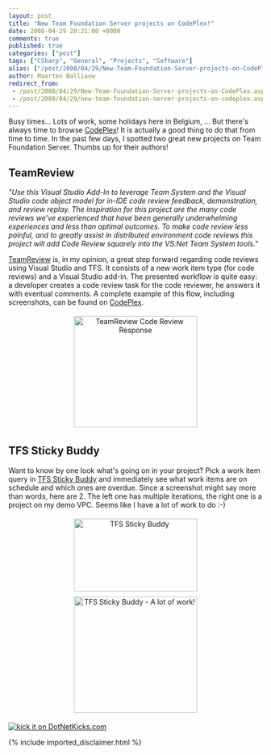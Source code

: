 ```yaml
---
layout: post
title: "New Team Foundation Server projects on CodePlex!"
date: 2008-04-29 20:21:00 +0000
comments: true
published: true
categories: ["post"]
tags: ["CSharp", "General", "Projects", "Software"]
alias: ["/post/2008/04/29/New-Team-Foundation-Server-projects-on-CodePlex.aspx", "/post/2008/04/29/new-team-foundation-server-projects-on-codeplex.aspx"]
author: Maarten Balliauw
redirect_from:
 - /post/2008/04/29/New-Team-Foundation-Server-projects-on-CodePlex.aspx.html
 - /post/2008/04/29/new-team-foundation-server-projects-on-codeplex.aspx.html
---
```

<p>
Busy times... Lots of work, some holidays here in Belgium, ... But there&#39;s always time to browse <a href="http://www.codeplex.com/" target="_blank">CodePlex</a>! It is actually a good thing to do that from time to time. In the past few days, I spotted two great new projects on Team Foundation Server. Thumbs up for their authors!
</p>
<h2>TeamReview</h2>
<p>
<em>&quot;Use this Visual Studio Add-In to leverage Team System and the Visual Studio code object model for in-IDE code review feedback, demonstration, and review replay. The inspiration for this project are the many code reviews we&#39;ve experienced that have been generally underwhelming experiences and less than optimal outcomes. To make code review less painful, and to greatly assist in distributed environment code reviews this project will add Code Review squarely into the VS.Net Team System tools.&quot;</em>
</p>
<p>
<a href="http://www.codeplex.com/TeamReview" target="_blank">TeamReview</a> is, in my opinion, a great step forward regarding code reviews using Visual Studio and TFS. It consists of a new work item type (for code reviews) and a Visual Studio add-in. The presented workflow is quite easy: a developer creates a code review task for the code reviewer, he answers it with eventual comments. A complete example of this flow, including screenshots, can be found on <a href="http://www.codeplex.com/TeamReview" target="_blank">CodePlex</a>.
</p>
<p align="center">
<a href="/images/WindowsLiveWriter/NewTeamFoundationServerprojectsonCodePle_11DE3/NewCodeReviewResponse_2.jpg"><img style="margin: 5px; border: 0px" src="/images/WindowsLiveWriter/NewTeamFoundationServerprojectsonCodePle_11DE3/NewCodeReviewResponse_thumb.jpg" border="0" alt="TeamReview Code Review Response" width="244" height="220" /></a> 
</p>
<h2>TFS Sticky Buddy</h2>
<p>
Want to know by one look what&#39;s going on in your project? Pick a work item query in <a href="http://www.codeplex.com/TFSStickyBuddy" target="_blank">TFS Sticky Buddy</a> and immediately see what work items are on schedule and which ones are overdue. Since a screenshot might say more than words, here are 2. The left one has multiple iterations, the right one is a project on my demo VPC. Seems like I have a lot of work to do :-)
</p>
<p align="center">
<a href="/images/WindowsLiveWriter/NewTeamFoundationServerprojectsonCodePle_11DE3/tfssbhome.jpg"><img style="margin: 5px; width: 244px; height: 144px; border: 0px" src="/images/WindowsLiveWriter/NewTeamFoundationServerprojectsonCodePle_11DE3/tfssbhome_thumb.jpg" border="0" alt="TFS Sticky Buddy" title="TFS Sticky Buddy" width="244" height="144" align="absMiddle" /></a> <a href="/images/WindowsLiveWriter/NewTeamFoundationServerprojectsonCodePle_11DE3/image_2.png"><img style="margin: 5px; width: 244px; height: 230px; border: 0px" src="/images/WindowsLiveWriter/NewTeamFoundationServerprojectsonCodePle_11DE3/image_thumb.png" border="0" alt="TFS Sticky Buddy - A lot of work!" title="TFS Sticky Buddy - A lot of work!" width="244" height="230" align="absMiddle" /></a>
</p>
<p align="left">
<a href="http://www.dotnetkicks.com/kick/?url=/post/2008/04/New-Team-Foundation-Server-projects-on-CodePlex.aspx&amp;title=New Team Foundation Server projects on CodePlex!">
                    <img src="http://www.dotnetkicks.com/Services/Images/KickItImageGenerator.ashx?url=/post/2008/04/New-Team-Foundation-Server-projects-on-CodePlex.aspx" border="0" alt="kick it on DotNetKicks.com" />
                  </a>
</p>

{% include imported_disclaimer.html %}
